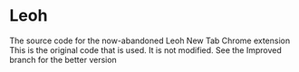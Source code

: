 # Leoh
The source code for the now-abandoned Leoh New Tab Chrome extension
This is the original code that is used. It is not modified.
See the Improved branch for the better version

